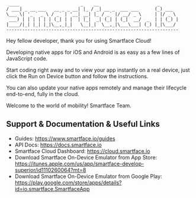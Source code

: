 
     ____                       _    __                      _       
    / ___| _ __ ___   __ _ _ __| |_ / _| __ _  ___ ___      (_) ___  
    \___ \| '_ ` _ \ / _` | '__| __| |_ / _` |/ __/ _ \     | |/ _ \ 
     ___) | | | | | | (_| | |  | |_|  _| (_| | (_|  __/  _  | | (_) |
    |____/|_| |_| |_|\__,_|_|   \__|_|  \__,_|\___\___| (_) |_|\___/ 
    -----------------------------------------------------------------


Hey fellow developer, thank you for using Smartface Cloud!

Developing native apps for iOS and Android is as easy as a few lines of
JavaScript code.

Start coding right away and to view your app instantly on a real device,
just click the Run on Device button and follow the instructions.

You can also update your native apps remotely and manage their lifecycle
end-to-end, fully in the cloud.

Welcome to the world of mobility!
Smartface Team.

## Support & Documentation & Useful Links

- Guides: https://www.smartface.io/guides
- API Docs: https://docs.smartface.io
- Smartface Cloud Dashboard: https://cloud.smartface.io
- Download Smartface On-Device Emulator from App Store: https://itunes.apple.com/us/app/smartface-develop-superior/id1110260064?mt=8
- Download Smartface On-Device Emulator from Google Play: https://play.google.com/store/apps/details?id=io.smartface.SmartfaceApp